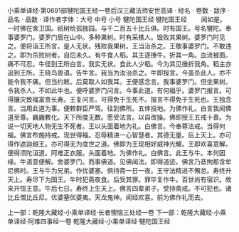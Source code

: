 小乘单译经·第0691部犍陀国王经一卷后汉三藏法师安世高译
· 经名 · 卷数 · 跋序
· 品名 · 品数 · 译作者字体：大号 中号 小号
犍陀国王经
犍陀国王经
　　闻如是。一时佛在舍卫国。祇树给孤独园。与千二百五十比丘俱。时有国王。号名犍陀。奉事婆罗门。婆罗门居在山中。多种果树。时有采樵人。毁败其果树。婆罗门时见之。便将诣王所言。是人无状。残败我果树。王当治杀之。王敬事婆罗门。不敢违之。即为杀败树者。自后未久。有牛食人稻。其主逐捶牛。折其一角。血流被面。痛不可忍。牛径到王所白言。我实无状。食此人少稻。今为其见捶折我角。稻主亦追到王所。王晓鸟兽语。告牛言。我当为汝治杀之。牛即报言。今虽杀此人。亦不能令我不痛。但当约敕。后莫取人如我耳。王便感念言。我事婆罗门。但坐果树。令我杀人。不如此牛也。便呼婆罗门问言。今事此道。有何福乎。婆罗门报言。可得攘灾致福富贵长寿。王复问言。可得免于生死不。报言不得免于生死也。王独念言。当用此道为事。便敕群臣严驾。往到佛所。五体投地。为佛作礼。白言我闻佛道至尊。巍巍教化。天下所度无数。愿受法言。以自改操。佛即授王五戒十善。为说一切天地人物无生不死者。王以头面着地为礼。白佛言。今奉尊法戒。当得何福。佛言布施持戒。现世得福。忍辱精进一心智慧者。其德无量。后上天上。亦可得作遮迦越王。亦可得无为度世之道。佛即为王现相好威神光耀。王即欢喜意解。便得须陀洹道。阿难正衣服。头面着地。为佛作礼。白佛言。此王与牛。本何因缘。牛语意便解。舍婆罗门。而事佛道。见佛闻法。即得道迹。佛言乃昔拘那含牟尼佛时。王与牛为兄弟。作优婆塞。俱持斋一日一夜。王守法精进不懈怠。寿终升天上。寿尽下为国王。牛时犯斋夜食。后受其罪。罪毕复作牛。百世尚有宿识。故来开悟王意。牛后七日。寿终上生天上。佛言四辈弟子。受持斋戒。不可犯也。诸比丘僧比丘尼。优婆塞优婆夷。天龙鬼神。闻经欢喜。前为佛作礼而去。

上一部：乾隆大藏经·小乘单译经·长者懊恼三处经一卷
下一部：乾隆大藏经·小乘单译经·阿难四事经一卷
乾隆大藏经·小乘单译经·犍陀国王经